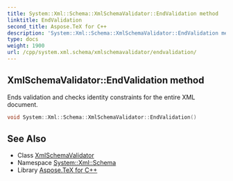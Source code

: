 ```yaml
---
title: System::Xml::Schema::XmlSchemaValidator::EndValidation method
linktitle: EndValidation
second_title: Aspose.TeX for C++
description: 'System::Xml::Schema::XmlSchemaValidator::EndValidation method. Ends validation and checks identity constraints for the entire XML document in C++.'
type: docs
weight: 1900
url: /cpp/system.xml.schema/xmlschemavalidator/endvalidation/
---
```

## XmlSchemaValidator::EndValidation method


Ends validation and checks identity constraints for the entire XML document.

```cpp
void System::Xml::Schema::XmlSchemaValidator::EndValidation()
```


## See Also

* Class [XmlSchemaValidator](../)
* Namespace [System::Xml::Schema](../../)
* Library [Aspose.TeX for C++](../../../)
